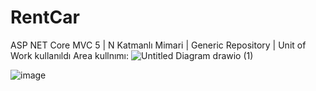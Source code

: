 # RentCar
 
 ASP NET Core MVC 5 | N Katmanlı Mimari | Generic Repository | Unit of Work kullanıldı
 Area kullnımı:
 ![Untitled Diagram drawio (1)](https://user-images.githubusercontent.com/85437211/148270798-7dff0596-b780-441c-b264-9a380e026a91.png)

![image](https://user-images.githubusercontent.com/85437211/148270503-5f702f2a-904e-44a5-9762-49e7ee3d5c49.png)

